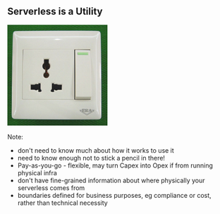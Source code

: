 ## Serverless is a Utility

<img src="images/594px-Multi_plug.jpg" alt="A plug socket" style="max-width: 45%"/>


Note:
 - don't need to know much about how it works to use it
 - need to know enough not to stick a pencil in there!
 - Pay-as-you-go - flexible, may turn Capex into Opex if from running physical infra
 - don't have fine-grained information about where physically your serverless comes from
 - boundaries defined for business purposes, eg compliance or cost, rather than technical necessity
